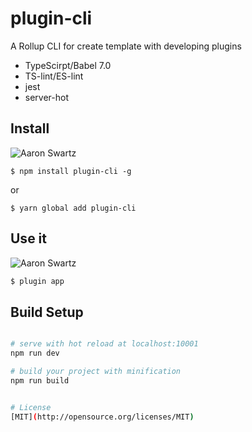 # plugin-cli

A Rollup CLI for create template with developing plugins

* TypeScirpt/Babel 7.0
* TS-lint/ES-lint
* jest
* server-hot



## Install
![Aaron Swartz](https://t1.picb.cc/uploads/2018/12/22/JDCw3G.jpg)  

`$ npm install plugin-cli -g`  

or  

`$ yarn global add plugin-cli`

## Use it
![Aaron Swartz](https://t1.picb.cc/uploads/2018/12/22/JDC8Rr.gif)  
``` bash
$ plugin app
```

## Build Setup

``` bash

# serve with hot reload at localhost:10001
npm run dev

# build your project with minification
npm run build


# License
[MIT](http://opensource.org/licenses/MIT)

